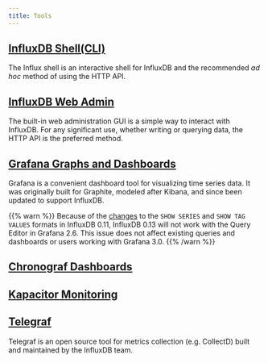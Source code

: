 ```yaml
---
title: Tools
---
```

## [InfluxDB Shell(CLI)](/influxdb/v0.13/tools/shell/)

The Influx shell is an interactive shell for InfluxDB and the recommended *ad hoc* method of using the HTTP API.

## [InfluxDB Web Admin](/influxdb/v0.13/tools/web_admin/)

The built-in web administration GUI is a simple way to interact with InfluxDB.
For any significant use, whether writing or querying data, the HTTP API is the preferred method.

## [Grafana Graphs and Dashboards](http://docs.grafana.org/datasources/influxdb/)

Grafana is a convenient dashboard tool for visualizing time series data.
It was originally built for Graphite, modeled after Kibana, and since been updated to support InfluxDB.

{{% warn %}} Because of the [changes](/influxdb/v0.11/concepts/010_vs_011/#breaking-api-changes) to the `SHOW SERIES` and `SHOW TAG VALUES` formats in InfluxDB 0.11, InfluxDB 0.13 will not work with the Query Editor in Grafana 2.6. This issue does not affect existing queries and dashboards or users working with Grafana 3.0. {{% /warn %}}

## [Chronograf Dashboards](/chronograf/v0.13/)

## [Kapacitor Monitoring](/kapacitor/v0.13/)

## [Telegraf](/telegraf/v0.13)

Telegraf is an open source tool for metrics collection (e.g. CollectD) built and maintained by the InfluxDB team.
